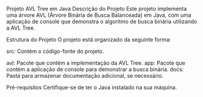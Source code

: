
Projeto AVL Tree em Java
Descrição do Projeto
Este projeto implementa uma árvore AVL (Árvore Binária de Busca Balanceada) em Java, com uma aplicação de console que demonstra o algoritmo de busca binária utilizando a AVL Tree.

Estrutura do Projeto
O projeto está organizado da seguinte forma:

src: Contém o código-fonte do projeto.

avl: Pacote que contém a implementação da AVL Tree.
app: Pacote que contém a aplicação de console para demonstrar a busca binária.
docs: Pasta para armazenar documentação adicional, se necessário.

Pré-requisitos
Certifique-se de ter o Java instalado na sua máquina.
